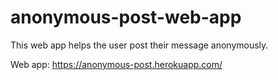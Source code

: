# anonymous-post-web-app

This web app helps the user post their message anonymously.

Web app: https://anonymous-post.herokuapp.com/
